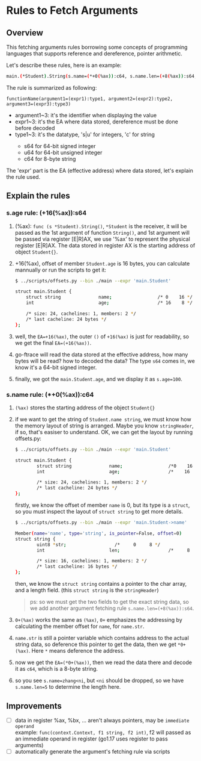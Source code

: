 # Rules to Fetch Arguments

## Overview

This fetching arguments rules borrowing some concepts of programming 
languages that supports reference and dereference, pointer arithmetic.

Let's describe these rules, here is an example:

```bash
main.(*Student).String(s.name=(*+0(%ax)):c64, s.name.len=(+8(%ax)):s64, s.age=(+16(%ax)):s64)
```

The rule is summarized as following:

```
functionName(argument1=(expr1):type1, argument2=(expr2):type2, argument3=(expr3):type3)
```

- argument1~3: it's the identifier when displaying the value
- expr1~3: it's the EA where data stored, dereference must be done before decoded
- type1~3: it's the datatype, 's|u<bitwidth>' for integers, 'c<bitwidth>' for string
    - s64 for 64-bit signed integer 
    - u64 for 64-bit unsigned integer
    - c64 for 8-byte string

The 'expr' part is the EA (effective address) where data stored, let's explain the rule used.

## Explain the rules

### s.age rule: (+16(%ax)):s64

1. (%ax): `func (s *Student).String()`, `*Student` is the receiver, it will be passed as the 1st argument of function `String()`, and 1st argument will be passed via register [E|R]AX, we use '%ax' to represent the physical register [E|R]AX. The data stored in register AX is the starting address of object `Student{}`.
2. +16(%ax), offset of member `Student.age` is 16 bytes, you can calculate mannually or run the scripts to get it:
    ```bash
    $ ../scripts/offsets.py --bin ./main --expr 'main.Student'

    struct main.Student {
        struct string              name;                 /* 0    16 */
        int                        age;                  /* 16    8 */

        /* size: 24, cachelines: 1, members: 2 */
        /* last cacheline: 24 bytes */
    };
    ```

3. well, the `EA=+16(%ax)`, the outer `()` of `+16(%ax)` is just for readability, so we get the final `EA=(+16(%ax))`.
4. go-ftrace will read the data stored at the effective address, how many bytes will be read? how to decoded the data? The type `s64` comes in, we know it's a 64-bit signed integer.
5. finally, we got the `main.Student.age`, and we display it as `s.age=100`.

### s.name rule: (*+0(%ax)):c64

1. `(%ax)` stores the starting address of the object `Student{}`
2. if we want to get the string of `Student.name string`, we must know how the memory layout of string is arranged. Maybe you know `stringHeader`, if so, that's easiser to understand. OK, we can get the layout by running offsets.py:

    ```bash
    $ ../scripts/offsets.py --bin ./main --expr 'main.Student'

    struct main.Student {
            struct string              name;                 /*0    16 */
            int                        age;                  /*    16     8*/

            /* size: 24, cachelines: 1, members: 2 */
            /* last cacheline: 24 bytes */
    };
    ```
    firstly, we know the offset of member `name` is 0, but its type is a `struct`, so you must inspect the layout of `struct string` to get more details.

    ```bash
    $ ../scripts/offsets.py --bin ./main --expr 'main.Student->name'

    Member(name='name', type='string', is_pointer=False, offset=0)
    struct string {
            uint8 *str;                  /*     0     8 */
            int                        len;                  /*     8     8 */

            /* size: 16, cachelines: 1, members: 2 */
            /* last cacheline: 16 bytes */
    };
    ```

    then, we know the `struct string` contains a pointer to the char array, and a length field. (this `struct string` is the `stringHeader`)

    >ps: so we must get the two fields to get the exact string data, so we add another argument fetching rule `s.name.len=(+8(%ax)):s64`.

3. `0+(%ax)` works the same as `(%ax)`, `0+` emphasizes the addressing by calculating the member offset for `name`, for `name.str`. 
4. `name.str` is still a pointer variable which contains address to the actual string data, so deference this pointer to get the data, then we get `*0+(%ax)`. Here `*` means deference the address.
5. now we get the `EA=(*0+(%ax))`, then we read the data there and decode it as `c64`, which is a 8-byte string.
6. so you see `s.name=zhang<ni`, but `<ni` should be dropped, so we have `s.name.len=5` to determine the length here.

## Improvements

- [ ] data in register %ax, %bx, ... aren't always pointers, may be `immediate operand`  
    example: `func(context.Context, f1 string, f2 int)`, f2 will passed as an immediate operand in register (go1.17 uses register to pass arguments)
- [ ] automatically generate the argument's fetching rule via scripts
